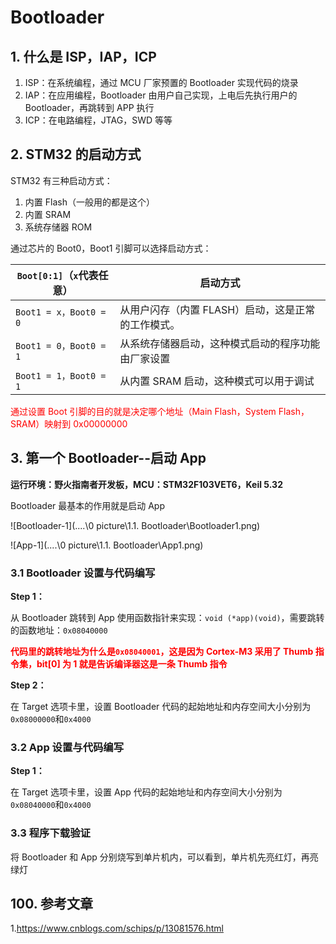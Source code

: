 # Bootloader

## 1. 什么是 ISP，IAP，ICP

1.   ISP：在系统编程，通过 MCU 厂家预置的 Bootloader 实现代码的烧录
2.   IAP：在应用编程，Bootloader 由用户自己实现，上电后先执行用户的 Bootloader，再跳转到 APP 执行
3.   ICP：在电路编程，JTAG，SWD 等等

## 2. STM32 的启动方式

STM32 有三种启动方式：

1.   内置 Flash（一般用的都是这个）
2.   内置 SRAM
3.   系统存储器 ROM

通过芯片的 Boot0，Boot1 引脚可以选择启动方式：

| `Boot[0:1]`（`x`代表任意） | 启动方式                                           |
| -------------------------- | -------------------------------------------------- |
| `Boot1 = x，Boot0 = 0`     | 从用户闪存（内置 FLASH）启动，这是正常的工作模式。 |
| `Boot1 = 0，Boot0 = 1`     | 从系统存储器启动，这种模式启动的程序功能由厂家设置 |
| `Boot1 = 1，Boot0 = 1`     | 从内置 SRAM 启动，这种模式可以用于调试             |

<font color=red>通过设置 Boot 引脚的目的就是决定哪个地址（Main Flash，System Flash，SRAM）映射到 0x00000000</font>

## 3. 第一个 Bootloader--启动 App

**运行环境：野火指南者开发板，MCU：STM32F103VET6，Keil 5.32**

Bootloader 最基本的作用就是启动 App

![Bootloader-1](..\..\0 picture\1.1. Bootloader\Bootloader1.png)

![App-1](..\..\0 picture\1.1. Bootloader\App1.png)

### 3.1 Bootloader 设置与代码编写

**Step 1：**

从 Bootloader 跳转到 App 使用函数指针来实现：`void (*app)(void)`，需要跳转的函数地址：`0x08040000`

<font color=red>**代码里的跳转地址为什么是`0x08040001`，这是因为 Cortex-M3 采用了 Thumb 指令集，bit[0] 为 1 就是告诉编译器这是一条 Thumb 指令**</font>

**Step 2：**

在 Target 选项卡里，设置 Bootloader 代码的起始地址和内存空间大小分别为`0x08000000`和`0x4000`

### 3.2 App 设置与代码编写

**Step 1：**

在 Target 选项卡里，设置 App 代码的起始地址和内存空间大小分别为`0x08040000`和`0x4000`

### 3.3 程序下载验证

将 Bootloader 和 App 分别烧写到单片机内，可以看到，单片机先亮红灯，再亮绿灯

## 100. 参考文章

1.https://www.cnblogs.com/schips/p/13081576.html

